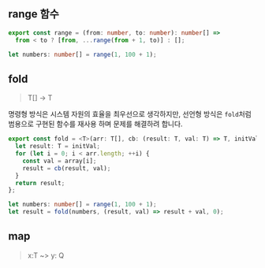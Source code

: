 ## range 함수

```ts
export const range = (from: number, to: number): number[] =>
  from < to ? [from, ...range(from + 1, to)] : [];

let numbers: number[] = range(1, 100 + 1);
```

## fold

> T[] -> T

명령형 방식은 시스템 자원의 효율을 최우선으로 생각하지만, 선언형 방식은 `fold`처럼 범용으로 구현된 함수를 재사용 하며 문제를 해결하려 합니다.

```ts
export const fold = <T>(arr: T[], cb: (result: T, val: T) => T, initVal: T) => {
  let result: T = initVal;
  for (let i = 0; i < arr.length; ++i) {
    const val = array[i];
    result = cb(result, val);
  }
  return result;
};

let numbers: number[] = range(1, 100 + 1);
let result = fold(numbers, (result, val) => result + val, 0);
```

## map

> x:T ~> y: Q

```ts

```
